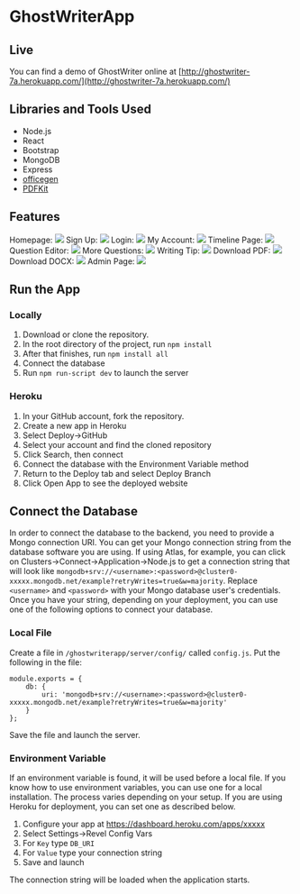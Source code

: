 # GhostWriterApp
## Live
You can find a demo of GhostWriter online at [http://ghostwriter-7a.herokuapp.com/](http://ghostwriter-7a.herokuapp.com/)

## Libraries and Tools Used
* Node.js
* React
* Bootstrap
* MongoDB
* Express
* [officegen](https://github.com/Ziv-Barber/officegen)
* [PDFKit](https://github.com/foliojs/pdfkit)

## Features
Homepage:
![](https://github.com/cen3031-7a/ghostwriterapp/raw/master/img/homepage.png)
Sign Up:
![](https://github.com/cen3031-7a/ghostwriterapp/raw/master/img/signup.png)
Login:
![](https://github.com/cen3031-7a/ghostwriterapp/raw/master/img/login.png)
My Account:
![](https://github.com/cen3031-7a/ghostwriterapp/raw/master/img/myaccount.png)
Timeline Page:
![](https://github.com/cen3031-7a/ghostwriterapp/raw/master/img/questions.png)
Question Editor:
![](https://github.com/cen3031-7a/ghostwriterapp/raw/master/img/questioneditor.png)
More Questions:
![](https://github.com/cen3031-7a/ghostwriterapp/raw/master/img/questions2.png)
Writing Tip:
![](https://github.com/cen3031-7a/ghostwriterapp/raw/master/img/writingtip.png)
Download PDF:
![](https://github.com/cen3031-7a/ghostwriterapp/raw/master/img/downloadpdf.png)
Download DOCX:
![](https://github.com/cen3031-7a/ghostwriterapp/raw/master/img/downloaddocx.png)
Admin Page:
![](https://github.com/cen3031-7a/ghostwriterapp/raw/master/img/adminpage.png)

## Run the App
### Locally
1. Download or clone the repository.
2. In the root directory of the project, run `npm install`
3. After that finishes, run `npm install all`
4. Connect the database
5. Run `npm run-script dev` to launch the server

### Heroku
1. In your GitHub account, fork the repository.
2. Create a new app in Heroku
3. Select Deploy->GitHub
4. Select your account and find the cloned repository
5. Click Search, then connect
6. Connect the database with the Environment Variable method
7. Return to the Deploy tab and select Deploy Branch
8. Click Open App to see the deployed website


## Connect the Database
In order to connect the database to the backend, you need to provide a Mongo connection URI. You can get your Mongo connection string from the database software you are using. If using Atlas, for example, you can click on Clusters->Connect->Application->Node.js to get a connection string that will look like `mongodb+srv://<username>:<password>@cluster0-xxxxx.mongodb.net/example?retryWrites=true&w=majority`. Replace `<username>` and `<password>` with your Mongo database user's credentials. Once you have your string, depending on your deployment, you can use one of the following options to connect your database.
### Local File
Create a file in `/ghostwriterapp/server/config/` called `config.js`. Put the following in the file:
```
module.exports = {
    db: {
        uri: 'mongodb+srv://<username>:<password>@cluster0-xxxxx.mongodb.net/example?retryWrites=true&w=majority'
    }
};
```
Save the file and launch the server.

### Environment Variable
If an environment variable is found, it will be used before a local file. If you know how to use environment variables, you can use one for a local installation. The process varies depending on your setup. If you are using Heroku for deployment, you can set one as described below.
1. Configure your app at https://dashboard.heroku.com/apps/xxxxx
2. Select Settings->Revel Config Vars
3. For `Key` type `DB_URI`
4. For `Value` type your connection string
5. Save and launch

The connection string will be loaded when the application starts.
